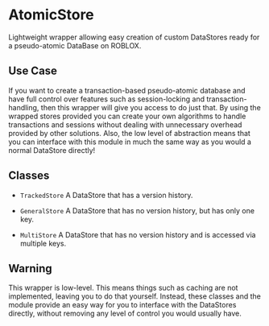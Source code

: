 # AtomicStore
Lightweight wrapper allowing easy creation of custom DataStores ready for a pseudo-atomic DataBase on ROBLOX.

## Use Case
If you want to create a transaction-based pseudo-atomic database and have full control over features such as session-locking and transaction-handling, then this wrapper will give you access to do just that. By using the wrapped stores provided you can create your own algorithms to handle transactions and sessions without dealing with unnecessary overhead provided by other solutions. Also, the low level of abstraction means that you can interface with this module in much the same way as you would a normal DataStore directly!

## Classes

- `TrackedStore` A DataStore that has a version history.

- `GeneralStore` A DataStore that has no version history, but has only one key.

- `MultiStore` A DataStore that has no version history and is accessed via multiple keys.

## Warning
This wrapper is low-level. This means things such as caching are not implemented, leaving you to do that yourself. Instead, these classes and the module provide an easy way for you to interface with the DataStores directly, without removing any level of control you would usually have.
